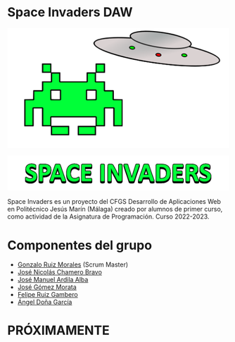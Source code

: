 # Space Invaders DAW

![](https://github.com/angelgxrcia/SpaceInvadersDAW/blob/main/logo.png)
<p align="center"><img src="https://github.com/angelgxrcia/SpaceInvadersDAW/blob/main/logotext.png" alt="Logo"></p>

Space Invaders es un proyecto del CFGS Desarrollo de Aplicaciones Web en Politécnico Jesús Marín (Málaga) creado por alumnos de primer curso, como actividad de la Asignatura de Programación.
Curso 2022-2023.

# Componentes del grupo
+ [Gonzalo Ruiz Morales][anchor-id6] (Scrum Master)
+ [José Nicolás Chamero Bravo][anchor-id5]
+ [José Manuel Ardila Alba][anchor-id4]
+ [José Gómez Morata][anchor-id3]
+ [Felipe Ruiz Gambero][anchor-id2]
+ [Ángel Doña García][anchor-id1]

[anchor-id6]: https://github.com/GonzaloR44
[anchor-id5]: https://github.com/jchabra69
[anchor-id4]: https://github.com/joseardila24
[anchor-id3]: https://github.com/josegm120
[anchor-id2]: https://github.com/FelipeRuizGambero
[anchor-id1]: https://github.com/angelgxrcia


# PRÓXIMAMENTE


